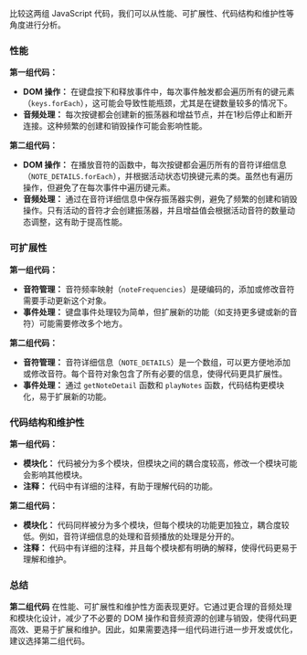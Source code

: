 比较这两组 JavaScript 代码，我们可以从性能、可扩展性、代码结构和维护性等角度进行分析。

### 性能

**第一组代码：**
- **DOM 操作：** 在键盘按下和释放事件中，每次事件触发都会遍历所有的键元素（`keys.forEach`），这可能会导致性能瓶颈，尤其是在键数量较多的情况下。
- **音频处理：** 每次按键都会创建新的振荡器和增益节点，并在1秒后停止和断开连接。这种频繁的创建和销毁操作可能会影响性能。

**第二组代码：**
- **DOM 操作：** 在播放音符的函数中，每次按键都会遍历所有的音符详细信息（`NOTE_DETAILS.forEach`），并根据活动状态切换键元素的类。虽然也有遍历操作，但避免了在每次事件中遍历键元素。
- **音频处理：** 通过在音符详细信息中保存振荡器实例，避免了频繁的创建和销毁操作。只有活动的音符才会创建振荡器，并且增益值会根据活动音符的数量动态调整，这有助于提高性能。

### 可扩展性

**第一组代码：**
- **音符管理：** 音符频率映射（`noteFrequencies`）是硬编码的，添加或修改音符需要手动更新这个对象。
- **事件处理：** 键盘事件处理较为简单，但扩展新的功能（如支持更多键或新的音符）可能需要修改多个地方。

**第二组代码：**
- **音符管理：** 音符详细信息（`NOTE_DETAILS`）是一个数组，可以更方便地添加或修改音符。每个音符对象包含了所有必要的信息，使得代码更具扩展性。
- **事件处理：** 通过 `getNoteDetail` 函数和 `playNotes` 函数，代码结构更模块化，易于扩展新的功能。

### 代码结构和维护性

**第一组代码：**
- **模块化：** 代码被分为多个模块，但模块之间的耦合度较高，修改一个模块可能会影响其他模块。
- **注释：** 代码中有详细的注释，有助于理解代码的功能。

**第二组代码：**
- **模块化：** 代码同样被分为多个模块，但每个模块的功能更加独立，耦合度较低。例如，音符详细信息的处理和音频播放的处理是分开的。
- **注释：** 代码中有详细的注释，并且每个模块都有明确的解释，使得代码更易于理解和维护。

### 总结

**第二组代码** 在性能、可扩展性和维护性方面表现更好。它通过更合理的音频处理和模块化设计，减少了不必要的 DOM 操作和音频资源的创建与销毁，使得代码更高效、更易于扩展和维护。因此，如果需要选择一组代码进行进一步开发或优化，建议选择第二组代码。